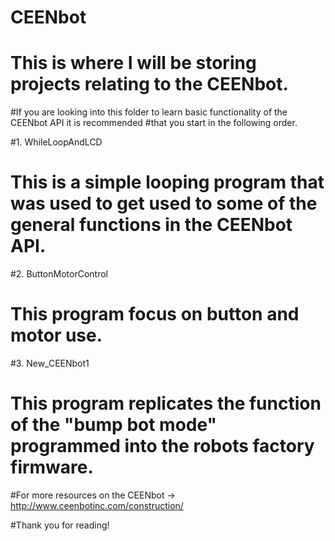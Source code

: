 # CEENbot

# This is where I will be storing projects relating to the CEENbot.

#If you are looking into this folder to learn basic functionality of the CEENbot API it is recommended
#that you start in the following order. 

#1. WhileLoopAndLCD
#   This is a simple looping program that was used to get used to some of the general functions in the CEENbot API.

#2. ButtonMotorControl
#   This program focus on button and motor use. 

#3. New_CEENbot1
#   This program replicates the function of the "bump bot mode" programmed into the robots factory firmware.

#For more resources on the CEENbot -> http://www.ceenbotinc.com/construction/

#Thank you for reading!
